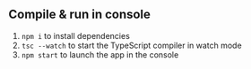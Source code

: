 ## Compile & run in console

1. `npm i` to install dependencies
2. `tsc --watch` to start the TypeScript compiler in watch mode
3. `npm start` to launch the app in the console
